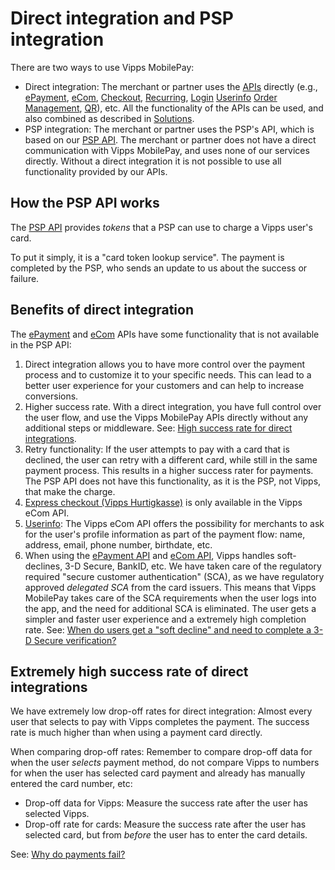 <!-- START_METADATA
---
title: Direct integration and PSP integration
sidebar_label: Direct integration and PSP integration
description: Direct integration and PSP integration
title: Vipps landing page
pagination_next: null
pagination_prev: null
---
END_METADATA -->

# Direct integration and PSP integration

There are two ways to use Vipps MobilePay:
* Direct integration: The merchant or partner uses the
  [APIs](https://developer.vippsmobilepay.com/docs/APIs)
  directly
  (e.g.,
  [ePayment](https://developer.vippsmobilepay.com/docs/APIs/epayment-api),
  [eCom](https://developer.vippsmobilepay.com/docs/APIs/ecom-api),
  [Checkout](https://developer.vippsmobilepay.com/docs/APIs/checkout-api),
  [Recurring](https://developer.vippsmobilepay.com/docs/APIs/recurring-api),
  [Login](https://developer.vippsmobilepay.com/docs/APIs/login-api)
  [Userinfo](https://developer.vippsmobilepay.com/docs/APIs/userinfo-api)
  [Order Management](https://developer.vippsmobilepay.com/docs/APIs/order-management-api),
  [QR](https://developer.vippsmobilepay.com/docs/APIs/qr-api)),
  etc.
  All the functionality of the APIs can be used, and also combined as described
  in
  [Solutions](https://developer.vippsmobilepay.com/docs/vipps-solutions).
* PSP integration: The merchant or partner uses the PSP's API, which is
  based on our
  [PSP API](https://developer.vippsmobilepay.com/docs/APIs/psp-api).
  The merchant or partner does not have a direct communication with
  Vipps MobilePay, and uses none of our services directly.
  Without a direct integration it is not possible to use all functionality
  provided by our APIs.

## How the PSP API works

The
[PSP API](https://developer.vippsmobilepay.com/docs/APIs/psp-api)
provides _tokens_ that a PSP can use to charge a Vipps user's card.

To put it simply, it is a "card token lookup service". The payment is completed
by the PSP, who sends an update to us about the success or failure.

## Benefits of direct integration

The
[ePayment](https://developer.vippsmobilepay.com/docs/APIs/epayment-api)
and
[eCom](https://developer.vippsmobilepay.com/docs/APIs/ecom-api)
APIs have some functionality that is not available in the PSP API:

1. Direct integration allows you to have more control over the payment process
   and to customize it to your specific needs. This can lead to a better user
  experience for your customers and can help to increase conversions.
2. Higher success rate.
   With a direct integration, you have full control over the user flow,
   and use the Vipps MobilePay APIs directly without any additional steps or
   middleware.
   See:
   [High success rate for direct integrations](../faqs/common-problems-faq#high-success-rate-for-direct-integrations).
3. Retry functionality: If the user attempts to pay with a card that is declined,
   the user can retry with a different card, while still in the same payment process.
   This results in a higher success rater for payments.
   The PSP API does not have this functionality, as it is the PSP, not Vipps,
   that make the charge.
4. [Express checkout (Vipps Hurtigkasse)](https://developer.vippsmobilepay.com/docs/APIs/ecom-api/vipps-ecom-api#express-checkout-payments)
   is only available in the Vipps eCom API.
5. [Userinfo](https://developer.vippsmobilepay.com/docs/APIs/ecom-api/vipps-ecom-api#userinfo):
   The Vipps eCom API offers the possibility for merchants to ask for the user's
   profile information as part of the payment flow: name, address, email, phone number, birthdate, etc.
6. When using the
   [ePayment API](https://developer.vippsmobilepay.com/docs/APIs/epayment-api)
   and
   [eCom API](https://developer.vippsmobilepay.com/docs/APIs/ecom-api),
   Vipps handles soft-declines, 3-D Secure, BankID, etc.
   We have taken care of the regulatory required "secure customer authentication" (SCA),
   as we have regulatory approved _delegated SCA_ from the card issuers.
   This means that Vipps MobilePay takes care of the SCA requirements when the
   user logs into the app, and the need for additional SCA is eliminated.
   The user gets a simpler and faster user experience
   and a extremely high completion rate.
   See:
   [When do users get a "soft decline" and need to complete a 3-D Secure verification?](https://developer.vippsmobilepay.com/docs/vipps-developers/faqs/users-and-payments-faq#when-do-users-get-a-soft-decline-and-need-to-complete-a-3-d-secure-verification)

## Extremely high success rate of direct integrations

We have extremely low drop-off rates for direct integration:
Almost every user that selects to pay with Vipps completes the payment. The
success rate is much higher than when using a payment card directly.

When comparing drop-off rates: Remember to compare drop-off data for when the
user _selects_ payment method, do not compare Vipps to numbers for when the
user has selected card payment and already has manually entered the card number, etc:
* Drop-off data for Vipps: Measure the success rate after the user has selected Vipps.
* Drop-off rate for cards: Measure the success rate after the user has selected card,
  but from _before_ the user has to enter the card details.

See:
[Why do payments fail?](../faqs/common-problems-faq#why-do-payments-fail)
